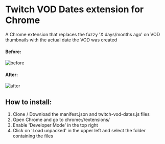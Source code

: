 # Twitch VOD Dates extension for Chrome
A Chrome extension that replaces the fuzzy 'X days/months ago' on VOD thumbnails with the actual date the VOD was created

#### Before:
![before](https://user-images.githubusercontent.com/5333309/203841531-7813d912-3d66-4b75-8dc5-694d14ed5fbb.png)
#### After:
![after](https://user-images.githubusercontent.com/5333309/203841490-b86054ae-71e6-4d01-8ee3-172cda229add.png)


## How to install:
1. Clone / Download the manifest.json and twitch-vod-dates.js files
2. Open Chrome and go to chrome://extensions/
3. Enable 'Developer Mode' in the top right
4. Click on 'Load unpacked' in the upper left and select the folder containing the files
